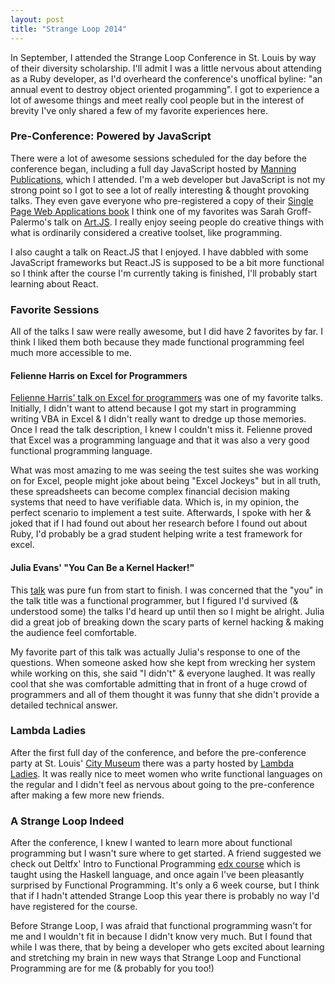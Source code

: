 ```yaml
---
layout: post
title: "Strange Loop 2014"
---
```


In September, I attended the Strange Loop Conference in St. Louis by way of their diversity scholarship. I'll admit I was a little nervous about attending as a Ruby developer, as I'd overheard the conference's unoffical byline: "an annual event to destroy object oriented progamming". I got to experience a lot of awesome things and meet really cool people but in the interest of brevity I've only shared a few of my favorite experiences here.

### Pre-Conference: Powered by JavaScript

There were a lot of awesome sessions scheduled for the day before the conference began, including a full day JavaScript hosted by [Manning Publications](http://www.manning.com/), which I attended. I'm a web developer but JavaScript is not my strong point so I got to see a lot of really interesting & thought provoking talks. They even gave everyone who pre-registered a copy of their [Single Page Web Applications book](http://www.manning.com/mikowski/) I think one of my favorites was Sarah Groff-Palermo's talk on [Art.JS](http://www.youtube.com/watch?v=FJpb1j2SWfA). I really enjoy seeing people do creative things with what is ordinarily considered a creative toolset, like programming.

I also caught a talk on React.JS that I enjoyed. I have dabbled with some JavaScript frameworks but React.JS is supposed to be a bit more functional so I think after the course I'm currently taking is finished, I'll probably start learning about React.

### Favorite Sessions

All of the talks I saw were really awesome, but I did have 2 favorites by far. I think I liked them both because they made functional programming feel much more accessible to me.

#### Felienne Harris on Excel for Programmers

[Felienne Harris' talk on Excel for programmers](http://www.youtube.com/watch?v=0CKru5d4GPk) was one of my favorite talks. Initially, I didn't want to attend because I got my start in programming writing VBA in Excel & I didn't really want to dredge up those memories. Once I read the talk description, I knew I couldn't miss it. Felienne proved that Excel was a programming language and that it was also a very good functional programming language.

What was most amazing to me was seeing the test suites she was working on for Excel, people might joke about being "Excel Jockeys" but in all truth, these spreadsheets can become complex financial decision making systems that need to have verifiable data. Which is, in my opinion, the perfect scenario to implement a test suite. Afterwards, I spoke with her & joked that if I had found out about her research before I found out about Ruby, I'd probably be a grad student helping write a test framework for excel.

#### Julia Evans' "You Can Be a Kernel Hacker!"

This [talk](http://www.youtube.com/watch?v=0IQlpFWTFbM) was pure fun from start to finish. I was concerned that the "you" in the talk title was a functional programmer, but I figured I'd survived (& understood some) the talks I'd heard up until then so I might be alright. Julia did a great job of breaking down the scary parts of kernel hacking & making the audience feel comfortable.

My favorite part of this talk was actually Julia's response to one of the questions. When someone asked how she kept from wrecking her system while working on this, she said "I didn't" & everyone laughed. It was really cool that she was comfortable admitting that in front of a huge crowd of programmers and all of them thought it was funny that she didn't provide a detailed technical answer.

### Lambda Ladies

After the first full day of the conference, and before the pre-conference party at St. Louis' [City Museum](http://www.citymuseum.org/site/) there was a party hosted by [Lambda Ladies](http://www.lambdaladies.com/). It was really nice to meet women who write functional languages on the regular and I didn't feel as nervous about going to the pre-conference after making a few more new friends.

### A Strange Loop Indeed

After the conference, I knew I wanted to learn more about functional programming but I wasn't sure where to get started. A friend suggested we check out Deltfx' Intro to Functional Programming [edx course](https://www.edx.org/course/introduction-functional-programming-delftx-fp101x#.VHTYD1XF95J) which is taught using the Haskell language, and once again I've been pleasantly surprised by Functional Programming. It's only a 6 week course, but I think that if I hadn't attended Strange Loop this year there is probably no way I'd have registered for the course.

Before Strange Loop, I was afraid that functional programming wasn't for me and I wouldn't fit in because I didn't know very much. But I found that while I was there, that by being a developer who gets excited about learning and stretching my brain in new ways that Strange Loop and Functional Programming are for me (& probably for you too!)
